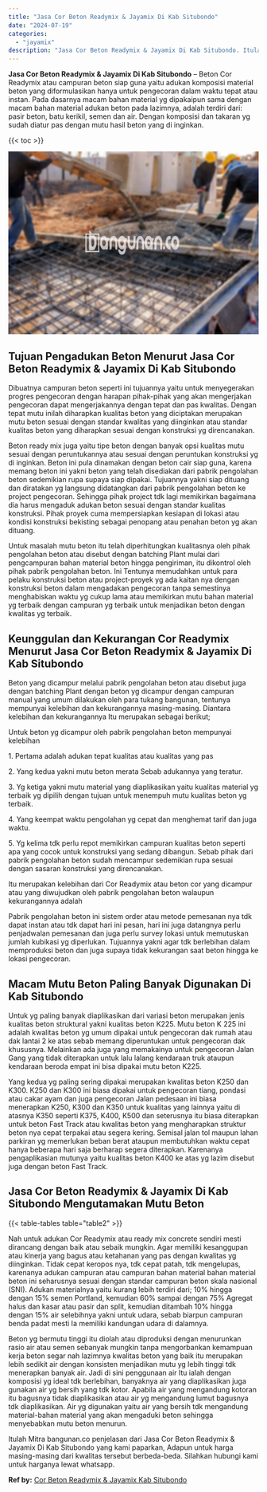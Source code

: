 ```yaml
---
title: "Jasa Cor Beton Readymix & Jayamix Di Kab Situbondo"
date: "2024-07-19"
categories: 
  - "jayamix"
description: "Jasa Cor Beton Readymix & Jayamix Di Kab Situbondo. Itulah Mitra bangunan.co penjelasan dari Jasa Cor Beton Readymix & Jayamix Di Kab Situbondo yang kami pap..."
---
```


**Jasa Cor Beton Readymix & Jayamix Di Kab Situbondo** – Beton Cor Readymix atau campuran beton siap guna yaitu adukan komposisi material beton yang diformulasikan hanya untuk pengecoran dalam waktu tepat atau instan. Pada dasarnya macam bahan material yg dipakaipun sama dengan macam bahan material adukan beton pada lazimnya, adalah terdiri dari: pasir beton, batu kerikil, semen dan air. Dengan komposisi dan takaran yg sudah diatur pas dengan mutu hasil beton yang di inginkan.

{{< toc >}}

![Jasa Cor Beton Readymix & Jayamix Di Kab Situbondo](/images/jasa-cor-readymix-09.png)

## Tujuan Pengadukan Beton Menurut Jasa Cor Beton Readymix & Jayamix Di Kab Situbondo

Dibuatnya campuran beton seperti ini tujuannya yaitu untuk menyegerakan progres pengecoran dengan harapan pihak-pihak yang akan mengerjakan pengecoran dapat mengerjakannya dengan tepat dan pas kwalitas. Dengan tepat mutu inilah diharapkan kualitas beton yang diciptakan merupakan mutu beton sesuai dengan standar kwalitas yang diinginkan atau standar kualitas beton yang diharapkan sesuai dengan konstruksi yg direncanakan.

Beton ready mix juga yaitu tipe beton dengan banyak opsi kualitas mutu sesuai dengan peruntukannya atau sesuai dengan peruntukan konstruksi yg di inginkan. Beton ini pula dinamakan dengan beton cair siap guna, karena memang beton ini yakni beton yang telah disediakan dari pabrik pengolahan beton sedemikian rupa supaya siap dipakai. Tujuannya yakni siap dituang dan diratakan yg langsung didatangkan dari pabrik pengolahan beton ke project pengecoran. Sehingga pihak project tdk lagi memikirkan bagaimana dia harus mengaduk adukan beton sesuai dengan standar kualitas konstruksi. Pihak proyek cuma mempersiapkan kesiapan di lokasi atau kondisi konstruksi bekisting sebagai penopang atau penahan beton yg akan dituang.

Untuk masalah mutu beton itu telah diperhitungkan kualitasnya oleh pihak pengolahan beton atau disebut dengan batching Plant mulai dari pengcampuran bahan material beton hingga pengiriman, itu dikontrol oleh pihak pabrik pengolahan beton. Ini Tentunya memudahkan untuk para pelaku konstruksi beton atau project-proyek yg ada kaitan nya dengan konstruksi beton dalam mengadakan pengecoran tanpa semestinya menghabiskan waktu yg cukup lama atau memikirkan mutu bahan material yg terbaik dengan campuran yg terbaik untuk menjadikan beton dengan kwalitas yg terbaik.

## Keunggulan dan Kekurangan Cor Readymix Menurut Jasa Cor Beton Readymix & Jayamix Di Kab Situbondo

Beton yang dicampur melalui pabrik pengolahan beton atau disebut juga dengan batching Plant dengan beton yg dicampur dengan campuran manual yang umum dilakukan oleh para tukang bangunan, tentunya mempunyai kelebihan dan kekurangannya masing-masing. Diantara kelebihan dan kekurangannya Itu merupakan sebagai berikut;

Untuk beton yg dicampur oleh pabrik pengolahan beton mempunyai kelebihan

1\. Pertama adalah adukan tepat kualitas atau kualitas yang pas

2\. Yang kedua yakni mutu beton merata Sebab adukannya yang teratur.

3\. Yg ketiga yakni mutu material yang diaplikasikan yaitu kualitas material yg terbaik yg dipilih dengan tujuan untuk menempuh mutu kualitas beton yg terbaik.

4\. Yang keempat waktu pengolahan yg cepat dan menghemat tarif dan juga waktu.

5\. Yg kelima tdk perlu repot memikirkan campuran kualitas beton seperti apa yang cocok untuk konstruksi yang sedang dibangun. Sebab pihak dari pabrik pengolahan beton sudah mencampur sedemikian rupa sesuai dengan sasaran konstruksi yang direncanakan.

Itu merupakan kelebihan dari Cor Readymix atau beton cor yang dicampur atau yang diwujudkan oleh pabrik pengolahan beton walaupun kekurangannya adalah

Pabrik pengolahan beton ini sistem order atau metode pemesanan nya tdk dapat instan atau tdk dapat hari ini pesan, hari ini juga datangnya perlu penjadwalan pemesanan dan juga perlu survey lokasi untuk memutuskan jumlah kubikasi yg diperlukan. Tujuannya yakni agar tdk berlebihan dalam memproduksi beton dan juga supaya tidak kekurangan saat beton hingga ke lokasi pengecoran.

## Macam Mutu Beton Paling Banyak Digunakan Di Kab Situbondo

Untuk yg paling banyak diaplikasikan dari variasi beton merupakan jenis kualitas beton struktural yakni kualitas beton K225. Mutu beton K 225 ini adalah kwalitas beton yg umum dipakai untuk pengecoran dak rumah atau dak lantai 2 ke atas sebab memang diperuntukan untuk pengecoran dak khususnya. Melainkan ada juga yang memakainya untuk pengecoran Jalan Gang yang tidak diterapkan untuk lalu lalang kendaraan truk ataupun kendaraan beroda empat ini bisa dipakai mutu beton K225.

Yang kedua yg paling sering dipakai merupakan kwalitas beton K250 dan K300. K250 dan K300 ini biasa dipakai untuk pengecoran tiang, pondasi atau cakar ayam dan juga pengecoran Jalan pedesaan ini biasa menerapkan K250, K300 dan K350 untuk kualitas yang lainnya yaitu di atasnya K350 seperti K375, K400, K500 dan seterusnya itu biasa diterapkan untuk beton Fast Track atau kwalitas beton yang mengharapkan struktur beton nya cepat terpakai atau segera kering. Semisal jalan tol maupun lahan parkiran yg memerlukan beban berat ataupun membutuhkan waktu cepat hanya beberapa hari saja berharap segera diterapkan. Karenanya pengaplikasian mutunya yaitu kualitas beton K400 ke atas yg lazim disebut juga dengan beton Fast Track.

## Jasa Cor Beton Readymix & Jayamix Di Kab Situbondo Mengutamakan Mutu Beton

{{< table-tables table="table2" >}}

Nah untuk adukan Cor Readymix atau ready mix concrete sendiri mesti dirancang dengan baik atau sebaik mungkin. Agar memiliki kesanggupan atau kinerja yang bagus atau ketahanan yang pas dengan kwalitas yg diinginkan. Tidak cepat keropos nya, tdk cepat patah, tdk mengelupas, karenanya adukan campuran atau campuran bahan material bahan material beton ini seharusnya sesuai dengan standar campuran beton skala nasional (SNI). Adukan materialnya yaitu kurang lebih terdiri dari; 10% hingga dengan 15% semen Portland, kemudian 60% sampai dengan 75% Agregat halus dan kasar atau pasir dan split, kemudian ditambah 10% hingga dengan 15% air selebihnya yakni untuk udara, sebab biarpun campuran benda padat mesti Ia memiliki kandungan udara di dalamnya.

Beton yg bermutu tinggi itu diolah atau diproduksi dengan menurunkan rasio air atau semen sebanyak mungkin tanpa mengorbankan kemampuan kerja beton segar nah lazimnya kwalitas beton yang baik itu merupakan lebih sedikit air dengan konsisten menjadikan mutu yg lebih tinggi tdk menerapkan banyak air. Jadi di sini penggunaan air Itu ialah dengan komposisi yg ideal tdk berlebihan, banyaknya air yang diaplikasikan juga gunakan air yg bersih yang tdk kotor. Apabila air yang mengandung kotoran itu bagusnya tidak diaplikasikan atau air yg mengandung lumut bagusnya tdk diaplikasikan. Air yg digunakan yaitu air yang bersih tdk mengandung material-bahan material yang akan mengaduki beton sehingga menyebabkan mutu beton menurun.

Itulah Mitra bangunan.co penjelasan dari Jasa Cor Beton Readymix & Jayamix Di Kab Situbondo yang kami paparkan, Adapun untuk harga masing-masing dari kwalitas tersebut berbeda-beda. Silahkan hubungi kami untuk harganya lewat whatsapp.

**Ref by:** [Cor Beton Readymix & Jayamix Kab Situbondo](https://id.wikipedia.org/wiki/Cor)
